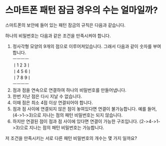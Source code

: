 # 스마트폰 패턴 잠금 경우의 수는 얼마일까?

스마트폰의 보안에 들어 있는 패턴 잠금의 규칙은 다음과 같습니다.

하나의 비밀번호는 다음과 같은 조건을 만족시켜야 합니다.
1. 정사각형 모양의 9개의 점으로 이루어져있습니다. 그래서 다음과 같이 숫자를 부여합니다.<br>
 ㅡㅡㅡㅡ<br>
ㅣ1 2 3ㅣ<br>
ㅣ4 5 6ㅣ<br>
ㅣ7 8 9ㅣ<br>
 ㅡㅡㅡㅡ<br>
2. 점과 점을 연속으로 연결하여 하나의 비밀번호를 만들어냅니다.
3. 한번 지난 점은 다시 지날 수 없습니다.
4. 이때 점은 최소 4점 이상 연결되어야 합니다.
5. 점과 점 사이에 연결되지 않은 점이 놓여있다면 연결이 불가능합니다. 예를 들어, (4->1->3)으로 지나는 점의 패턴 비밀번호는 되지 않습니다.
6. 하지만 연결된 점이 점과 점 사이에 있다면 연결이 가능한 구조입니다. (2->4->1->3)으로 지나는 점의 패턴 비밀번호는 가능합니다.

저 조건을 만족시키는 서로 다른 패턴 비밀번호의 개수는 몇 가지 일까요?
